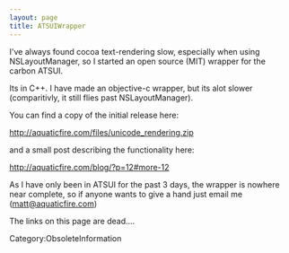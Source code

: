 ```yaml
---
layout: page
title: ATSUIWrapper
---
```


I've always found cocoa text-rendering slow, especially when using NSLayoutManager, so I started an open source (MIT) wrapper for the carbon ATSUI.

Its in C++.  I have made an objective-c wrapper, but its alot slower (comparitivly, it still flies past NSLayoutManager).

You can find a copy of the initial release here:

http://aquaticfire.com/files/unicode_rendering.zip

and a small post describing the functionality here:

http://aquaticfire.com/blog/?p=12#more-12

As I have only been in ATSUI for the past 3 days, the wrapper is nowhere near complete, so if anyone wants to give a hand just email me (matt@aquaticfire.com)


The links on this page are dead....

Category:ObsoleteInformation

